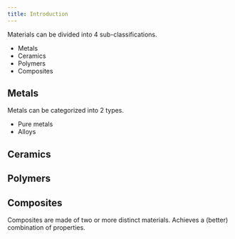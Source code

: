 ```yaml
---
title: Introduction
---
```


Materials can be divided into 4 sub-classifications.
- Metals
- Ceramics
- Polymers
- Composites

## Metals

Metals can be categorized into 2 types.
- Pure metals
- Alloys

## Ceramics

## Polymers

## Composites

Composites are made of two or more distinct materials. Achieves a (better) combination of properties.